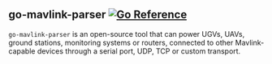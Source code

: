 ## go-mavlink-parser [![Go Reference][1]][2]

`go-mavlink-parser` is an open-source tool that can power UGVs, UAVs, ground stations, monitoring systems or routers, connected to other Mavlink-capable devices through a serial port, UDP, TCP or custom transport.

[1]: https://pkg.go.dev/badge/github.com/teocci/go-mavlink-parser.svg
[2]: https://pkg.go.dev/github.com/teocci/go-mavlink-parser
[3]: https://github.com/teocci/go-mavlink-parser/releases/tag/v1.0.0
